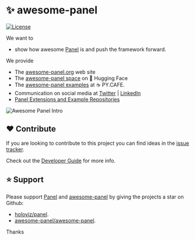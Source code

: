 # ✨ awesome-panel

<!-- [![PyPI version](https://badge.fury.io/py/awesome-panel.svg)](https://pypi.org/project/awesome-panel/)
[![Downloads](https://pepy.tech/badge/awesome-panel/month)](https://pepy.tech/project/awesome-panel)
![Python Versions](https://img.shields.io/badge/python-3.9%20%7C%203.10-blue) -->
[![License](https://img.shields.io/badge/License-MIT%202.0-blue.svg)](https://opensource.org/licenses/MIT)
<!-- ![Test Results](https://github.com/awesome-panel/awesome-panel/actions/workflows/tests.yaml/badge.svg?branch=main) -->

We want to

- show how awesome [Panel](https://awesome-panel.org) is and push the framework forward.

We provide

- The [awesome-panel.org](https://awesome-panel.org) web site
- The [awesome-panel space](https://huggingface.co/awesome-panel) on 🤗 Hugging Face
- The [awesome-panel examples](https://py.cafe/awesome.panel.org) at ☕ PY.CAFE.
- Communication on social media at [Twitter](https://x.com/awesome_panel) | [LinkedIn](https://www.linkedin.com/company/awesome-panel-org)
- [Panel Extensions and Example Repositories](https://github.com/orgs/awesome-panel/repositories)

![Awesome Panel Intro](https://github.com/awesome-panel/awesome-panel/blob/main/assets/videos/awesome-panel-intro.gif?raw=true)

## ❤️ Contribute

If you are looking to contribute to this project you can find ideas in the [issue tracker](https://github.com/awesome-panel/awesome-panel/issues).

Check out the [Developer Guide](DEVELOPER_GUIDE.md) for more info.

## ⭐ Support

Please support [Panel](https://panel.holoviz.org) and
[awesome-panel](https://awesome-panel.org) by giving the projects a star on Github:

- [holoviz/panel](https://github.com/holoviz/panel).
- [awesome-panel/awesome-panel](https://github.com/awesome-panel/awesome-panel).

Thanks